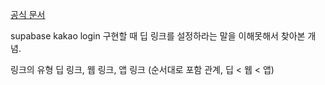 [공식 문서](https://developer.android.com/training/app-links?hl=ko)

supabase kakao login 구현할 때 딥 링크를 설정하라는 말을 이해못해서 찾아본 개념.

링크의 유형
딥 링크, 웹 링크, 앱 링크 (순서대로 포함 관계, 딥 < 웹 < 앱)

